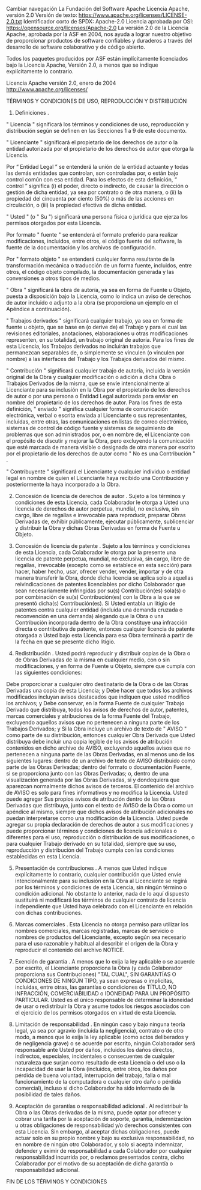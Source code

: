 Cambiar navegación
La Fundación del Software Apache
Licencia Apache, versión 2.0 
Versión de texto: https://www.apache.org/licenses/LICENSE-2.0.txt
Identificador corto de SPDX: Apache-2.0
Licencia aprobada por OSI: https://opensource.org/licenses/Apache-2.0
La versión 2.0 de la Licencia Apache, aprobada por la ASF en 2004, nos ayuda a lograr nuestro objetivo de proporcionar productos de software confiables y duraderos a través del desarrollo de software colaborativo y de código abierto.

Todos los paquetes producidos por ASF están implícitamente licenciados bajo la Licencia Apache, Versión 2.0, a menos que se indique explícitamente lo contrario.

Licencia Apache
versión 2.0, enero de 2004
http://www.apache.org/licenses/

TÉRMINOS Y CONDICIONES DE USO, REPRODUCCIÓN Y DISTRIBUCIÓN

1. Definiciones .

" Licencia " significará los términos y condiciones de uso, reproducción y distribución según se definen en las Secciones 1 a 9 de este documento.

" Licenciante " significará el propietario de los derechos de autor o la entidad autorizada por el propietario de los derechos de autor que otorga la Licencia.

Por “ Entidad Legal ” se entenderá la unión de la entidad actuante y todas las demás entidades que controlan, son controladas por, o están bajo control común con esa entidad. Para los efectos de esta definición, “ control ” significa (i) el poder, directo o indirecto, de causar la dirección o gestión de dicha entidad, ya sea por contrato o de otra manera, o (ii) la propiedad del cincuenta por ciento (50%) o más de las acciones en circulación, o (iii) la propiedad efectiva de dicha entidad.

" Usted " (o " Su ") significará una persona física o jurídica que ejerza los permisos otorgados por esta Licencia.

Por formato " fuente " se entenderá el formato preferido para realizar modificaciones, incluidos, entre otros, el código fuente del software, la fuente de la documentación y los archivos de configuración.

Por " formato objeto " se entenderá cualquier forma resultante de la transformación mecánica o traducción de un forma fuente, incluidos, entre otros, el código objeto compilado, la documentación generada y las conversiones a otros tipos de medios.

" Obra " significará la obra de autoría, ya sea en forma de Fuente u Objeto, puesta a disposición bajo la Licencia, como lo indica un aviso de derechos de autor incluido o adjunto a la obra (se proporciona un ejemplo en el Apéndice a continuación).

" Trabajos derivados " significará cualquier trabajo, ya sea en forma de fuente u objeto, que se base en (o derive de) el Trabajo y para el cual las revisiones editoriales, anotaciones, elaboraciones u otras modificaciones representen, en su totalidad, un trabajo original de autoría. Para los fines de esta Licencia, los Trabajos derivados no incluirán trabajos que permanezcan separables de, o simplemente se vinculen (o vinculen por nombre) a las interfaces del Trabajo y los Trabajos derivados del mismo.

" Contribución " significará cualquier trabajo de autoría, incluida la versión original de la Obra y cualquier modificación o adición a dicha Obra o Trabajos Derivados de la misma, que se envíe intencionalmente al Licenciante para su inclusión en la Obra por el propietario de los derechos de autor o por una persona o Entidad Legal autorizada para enviar en nombre del propietario de los derechos de autor. Para los fines de esta definición, " enviado " significa cualquier forma de comunicación electrónica, verbal o escrita enviada al Licenciante o sus representantes, incluidas, entre otras, las comunicaciones en listas de correo electrónico, sistemas de control de código fuente y sistemas de seguimiento de problemas que son administrados por, o en nombre de, el Licenciante con el propósito de discutir y mejorar la Obra, pero excluyendo la comunicación que esté marcada de manera visible o designada de otra manera por escrito por el propietario de los derechos de autor como " No es una Contribución " .

" Contribuyente " significará el Licenciante y cualquier individuo o entidad legal en nombre de quien el Licenciante haya recibido una Contribución y posteriormente la haya incorporado a la Obra.

2. Concesión de licencia de derechos de autor . Sujeto a los términos y condiciones de esta Licencia, cada Colaborador le otorga a Usted una licencia de derechos de autor perpetua, mundial, no exclusiva, sin cargo, libre de regalías e irrevocable para reproducir, preparar Obras Derivadas de, exhibir públicamente, ejecutar públicamente, sublicenciar y distribuir la Obra y dichas Obras Derivadas en forma de Fuente u Objeto.

3. Concesión de licencia de patente . Sujeto a los términos y condiciones de esta Licencia, cada Colaborador le otorga por la presente una licencia de patente perpetua, mundial, no exclusiva, sin cargo, libre de regalías, irrevocable (excepto como se establece en esta sección) para hacer, haber hecho, usar, ofrecer vender, vender, importar y de otra manera transferir la Obra, donde dicha licencia se aplica solo a aquellas reivindicaciones de patentes licenciables por dicho Colaborador que sean necesariamente infringidas por su(s) Contribución(es) sola(s) o por combinación de su(s) Contribución(es) con la Obra a la que se presentó dicha(s) Contribución(es). Si Usted entabla un litigio de patentes contra cualquier entidad (incluida una demanda cruzada o reconvención en una demanda) alegando que la Obra o una Contribución incorporada dentro de la Obra constituye una infracción directa o contributiva de patente, entonces cualquier licencia de patente otorgada a Usted bajo esta Licencia para esa Obra terminará a partir de la fecha en que se presente dicho litigio.

4. Redistribución . Usted podrá reproducir y distribuir copias de la Obra o de Obras Derivadas de la misma en cualquier medio, con o sin modificaciones, y en forma de Fuente u Objeto, siempre que cumpla con las siguientes condiciones:

Debe proporcionar a cualquier otro destinatario de la Obra o de las Obras Derivadas una copia de esta Licencia; y
Debe hacer que todos los archivos modificados incluyan avisos destacados que indiquen que usted modificó los archivos; y
Debe conservar, en la forma Fuente de cualquier Trabajo Derivado que distribuya, todos los avisos de derechos de autor, patentes, marcas comerciales y atribuciones de la forma Fuente del Trabajo, excluyendo aquellos avisos que no pertenecen a ninguna parte de los Trabajos Derivados; y
Si la Obra incluye un archivo de texto de " AVISO " como parte de su distribución, entonces cualquier Obra Derivada que Usted distribuya debe incluir una copia legible de los avisos de atribución contenidos en dicho archivo de AVISO, excluyendo aquellos avisos que no pertenecen a ninguna parte de las Obras Derivadas, en al menos uno de los siguientes lugares: dentro de un archivo de texto de AVISO distribuido como parte de las Obras Derivadas; dentro del formato o documentación Fuente, si se proporciona junto con las Obras Derivadas; o, dentro de una visualización generada por las Obras Derivadas, si y dondequiera que aparezcan normalmente dichos avisos de terceros. El contenido del archivo de AVISO es solo para fines informativos y no modifica la Licencia. Usted puede agregar Sus propios avisos de atribución dentro de las Obras Derivadas que distribuya, junto con el texto de AVISO de la Obra o como un apéndice al mismo, siempre que dichos avisos de atribución adicionales no puedan interpretarse como una modificación de la Licencia.
Usted puede agregar su propia declaración de derechos de autor a sus modificaciones y puede proporcionar términos y condiciones de licencia adicionales o diferentes para el uso, reproducción o distribución de sus modificaciones, o para cualquier Trabajo derivado en su totalidad, siempre que su uso, reproducción y distribución del Trabajo cumpla con las condiciones establecidas en esta Licencia.

5. Presentación de contribuciones . A menos que Usted indique explícitamente lo contrario, cualquier contribución que Usted envíe intencionalmente para su inclusión en la Obra al Licenciante se regirá por los términos y condiciones de esta Licencia, sin ningún término o condición adicional. No obstante lo anterior, nada de lo aquí dispuesto sustituirá ni modificará los términos de cualquier contrato de licencia independiente que Usted haya celebrado con el Licenciante en relación con dichas contribuciones.

6. Marcas comerciales . Esta Licencia no otorga permiso para utilizar los nombres comerciales, marcas registradas, marcas de servicio o nombres de productos del Licenciante, excepto según sea necesario para el uso razonable y habitual al describir el origen de la Obra y reproducir el contenido del archivo NOTICE.

7. Exención de garantía . A menos que lo exija la ley aplicable o se acuerde por escrito, el Licenciante proporciona la Obra (y cada Colaborador proporciona sus Contribuciones) "TAL CUAL", SIN GARANTÍAS O CONDICIONES DE NINGÚN TIPO, ya sean expresas o implícitas, incluidas, entre otras, las garantías o condiciones de TÍTULO, NO INFRACCIÓN, COMERCIABILIDAD o IDONEIDAD PARA UN PROPÓSITO PARTICULAR. Usted es el único responsable de determinar la idoneidad de usar o redistribuir la Obra y asume todos los riesgos asociados con el ejercicio de los permisos otorgados en virtud de esta Licencia.

8. Limitación de responsabilidad . En ningún caso y bajo ninguna teoría legal, ya sea por agravio (incluida la negligencia), contrato o de otro modo, a menos que lo exija la ley aplicable (como actos deliberados y de negligencia grave) o se acuerde por escrito, ningún Colaborador será responsable ante Usted por daños, incluidos los daños directos, indirectos, especiales, incidentales o consecuentes de cualquier naturaleza que surjan como resultado de esta Licencia o del uso o la incapacidad de usar la Obra (incluidos, entre otros, los daños por pérdida de buena voluntad, interrupción del trabajo, falla o mal funcionamiento de la computadora o cualquier otro daño o pérdida comercial), incluso si dicho Colaborador ha sido informado de la posibilidad de tales daños.

9. Aceptación de garantías o responsabilidad adicional . Al redistribuir la Obra o las Obras derivadas de la misma, puede optar por ofrecer y cobrar una tarifa por la aceptación de soporte, garantía, indemnización u otras obligaciones de responsabilidad y/o derechos consistentes con esta Licencia. Sin embargo, al aceptar dichas obligaciones, puede actuar solo en su propio nombre y bajo su exclusiva responsabilidad, no en nombre de ningún otro Colaborador, y solo si acepta indemnizar, defender y eximir de responsabilidad a cada Colaborador por cualquier responsabilidad incurrida por, o reclamos presentados contra, dicho Colaborador por el motivo de su aceptación de dicha garantía o responsabilidad adicional.

FIN DE LOS TÉRMINOS Y CONDICIONES
